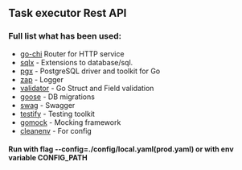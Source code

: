 ## Task executor Rest API

### Full list what has been used:
* [go-chi](https://github.com/go-chi/chi) Router for HTTP service
* [sqlx](https://github.com/jmoiron/sqlx) - Extensions to database/sql.
* [pgx](https://github.com/jackc/pgx) - PostgreSQL driver and toolkit for Go
* [zap](https://github.com/uber-go/zap) - Logger
* [validator](https://github.com/go-playground/validator) - Go Struct and Field validation
* [goose](https://github.com/pressly/goose) - DB migrations
* [swag](https://github.com/swaggo/swag) - Swagger
* [testify](https://github.com/stretchr/testify) - Testing toolkit
* [gomock](https://github.com/golang/mock) - Mocking framework
* [cleanenv](https://github.com/ilyakaznacheev/cleanenv) - For config



#### Run with flag --config=./config/local.yaml(prod.yaml) or with env variable CONFIG_PATH

